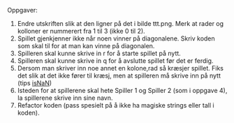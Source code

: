 Oppgaver:

1. Endre utskriften slik at den ligner på det i bilde ttt.png. Merk at rader og kolloner er nummerert fra 1 til 3 (ikke 0 til 2).
2. Spillet gjenkjenner ikke når noen vinner på diagonalene. Skriv koden som skal til for at man kan vinne på diagonalen.
3. Spilleren skal kunne skrive in r for å starte spillet på nytt.
4. Spilleren skal kunne skrive in q for å avslutte spillet før det er ferdig.
5. Dersom man skriver inn noe annet en kolone,rad så kræsjer spillet. Fiks det slik at det ikke fører til kræsj, men at spilleren må skrive inn på nytt (tips [isNaN](https://developer.mozilla.org/en-US/docs/Web/JavaScript/Reference/Global_Objects/isNaN))
6. Isteden for at spillerene skal hete Spiller 1 og Spiller 2 (som i oppgave 4), la spillerene skrive inn sine navn. 
7. Refactor koden (pass spesielt på å ikke ha magiske strings eller tall i koden).